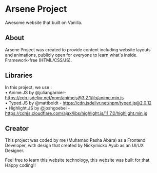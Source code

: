 # Arsene Project
Awesome website that built on Vanilla.

## About
Arsene Project was created to provide content including website layouts and animations, publicly open
for everyone to learn what's inside. Framework-free (HTML/CSS/JS).

## Libraries
In this project, we use : <br>
• Anime.JS by @juliangarnier- https://cdn.jsdelivr.net/npm/animejs@3.2.1/lib/anime.min.js <br>
• Typed.JS by @mattboldt - https://cdn.jsdelivr.net/npm/typed.js@2.0.12<br>
• Highlight.JS by @joshgoebel - https://cdnjs.cloudflare.com/ajax/libs/highlight.js/11.7.0/highlight.min.js

## Creator
This project was coded by me (Muhamad Pasha Abara) as a Frontend Developer,
with design that created by Nickymicko Ayub as an UI/UX Designer.

Feel free to learn this website technology, this website was built for that.
Happy coding!!

